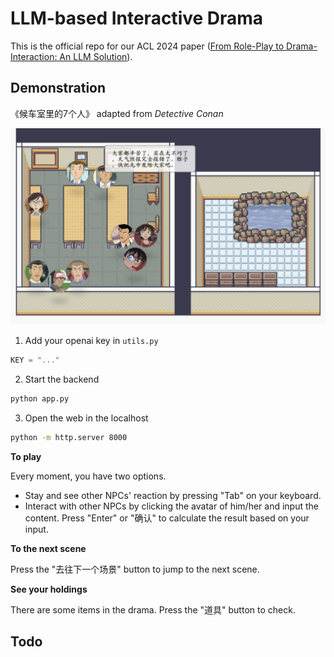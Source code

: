 # LLM-based Interactive Drama

This is the official repo for our ACL 2024 paper ([From Role-Play to Drama-Interaction: An LLM Solution](https://aclanthology.org/2024.findings-acl.196.pdf)).



## Demonstration

《候车室里的7个人》 adapted from *Detective Conan*

![pv](assets/screen.png)

1. Add your openai key in `utils.py`

```python
KEY = "..."
```

2. Start the backend

```bash
python app.py
```

3. Open the web in the localhost

```bash
python -m http.server 8000
```



**To play**

Every moment, you have two options.

* Stay and see other NPCs' reaction by pressing "Tab" on your keyboard.
* Interact with other NPCs by clicking the avatar of him/her and input the content. Press "Enter" or "确认" to calculate the result based on your input. 

**To the next scene**

Press the "去往下一个场景" button to jump to the next scene.

**See your holdings**

There are some items in the drama. Press the "道具" button to check.



## Todo

